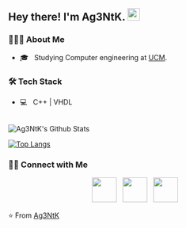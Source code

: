 <h2> Hey there! I'm Ag3NtK. <img src="https://github.com/souvikguria98/souvikguria98/blob/master/Hi.gif" width="25"></h2>


<h3> 👨🏻‍💻 About Me </h3>

- 🎓 &nbsp; Studying Computer engineering at [UCM](https://www.ucm.es/).


<h3>🛠 Tech Stack</h3>

- 💻 &nbsp; C++ | VHDL

<br>

<img align="center" src="https://github-readme-stats.vercel.app/api?username=Ag3NtK&include_all_commits=true&count_private=true&show_icons=true&line_height=20&title_color=7A7ADB&icon_color=2234AE&text_color=D3D3D3&bg_color=0,000000,130F40" alt="Ag3NtK's Github Stats">

</br>

[![Top Langs](https://github-readme-stats.vercel.app/api/top-langs/?username=Ag3NtK&layout=compact&text_color=daf7dc&bg_color=151515)](https://github.com/devSouvik/github-readme-stats)


<h3> 🤝🏻 Connect with Me </h3>

<p align="center">
&nbsp; <a href="https://x.com/Ag3NtKK" target="_blank" rel="noopener noreferrer"><img src="https://img.icons8.com/plasticine/100/000000/twitter.png" width="50" /></a>  
&nbsp; <a href="https://www.instagram.com/ag3ntkk/" target="_blank" rel="noopener noreferrer"><img src="https://img.icons8.com/plasticine/100/000000/instagram-new.png" width="50" /></a>  
&nbsp; <a href="mailto:jpedraja@ucm.es" target="_blank" rel="noopener noreferrer"><img src="https://img.icons8.com/plasticine/100/000000/gmail.png"  width="50" /></a>
</p>

⭐️ From [Ag3NtK](https://github.com/Ag3NtK)

